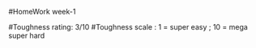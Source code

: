 #HomeWork week-1

#Toughness rating: 3/10 
#Toughness scale : 1 = super easy ; 10 = mega super hard
